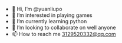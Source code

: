 - 👋 Hi, I’m @yuanliupo
- 👀 I’m interested in playing games
- 🌱 I’m currently learning python
- 💞️ I’m looking to collaborate on well anyone
- 📫 How to reach me 3129520332@qq.com

<!---
yuanliupo/yuanliupo is a ✨ special ✨ repository because its `README.md` (this file) appears on your GitHub profile.
You can click the Preview link to take a look at your changes.
--->

